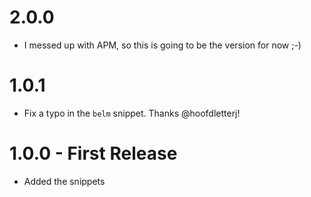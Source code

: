 # 2.0.0
- I messed up with APM, so this is going to be the version for now ;-)

# 1.0.1

- Fix a typo in the `belm` snippet. Thanks @hoofdletterj!

# 1.0.0 - First Release

- Added the snippets
